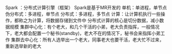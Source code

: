 Spark ：分布式计算引擎（框架）
Spark是基于MR开发的
单机：单进程，单节点
伪分布式：多进程，单节点
分布式：多进程，多节点
计算：让计算机执行一些操作，都称之为计算，将数据存储到文件中
分布式计算的核心是切分数据，减小数据规模
集群中心化：有个老大，和几个干活的小弟，老大负责指挥，一般情况下，老大都会配置一个秘书(standby)，老大不在的情况下，秘书会来指挥小弟工作
集群去中心化：所有人选举出一个老大，同事老大也要干活，老大忙不过来，重新选举新的老大

